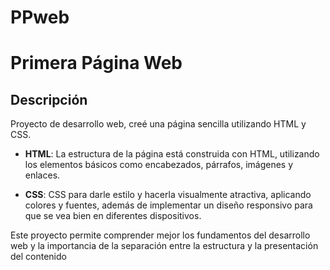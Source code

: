 # PPweb
# Primera Página Web

## Descripción
Proyecto de desarrollo web, creé una página sencilla utilizando HTML y CSS.
 
- **HTML**: La estructura de la página está construida con HTML, utilizando los elementos básicos como encabezados, párrafos, imágenes y enlaces. 

- **CSS**: CSS para darle estilo y hacerla visualmente atractiva, aplicando colores y fuentes, además de implementar un diseño responsivo para que se vea bien en diferentes dispositivos.

Este proyecto permite comprender mejor los fundamentos del desarrollo web y la importancia de la separación entre la estructura y la presentación del contenido
